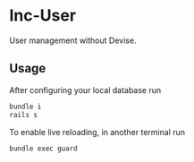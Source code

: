 # Inc-User

User management without Devise.

## Usage

After configuring your local database run

```bash
bundle i
rails s
```

To enable live reloading, in another terminal run

```bash
bundle exec guard
```
